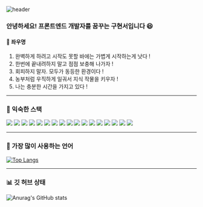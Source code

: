 ![header](https://capsule-render.vercel.app/api?type=wave&color=auto&height=130&section=header&text=중%20꺾%20마&fontSize=60)

### 안녕하세요! 프론트엔드 개발자를 꿈꾸는 구현서입니다 😆

#### 🌱 좌우명 
1. 완벽하게 하려고 시작도 못할 바에는 가볍게 시작하는게 낫다 !
2. 한번에 끝내려하지 말고 점점 보충해 나가자 !
3. 회피하지 말자. 모두가 동등한 환경이다 !
4. 농부처럼 우직하게 일궈서 지식 작물을 키우자 !
5. 나는 충분한 시간을 가지고 있다 !

<!--
**HyunseoKoo/HyunseoKoo** is a ✨ _special_ ✨ repository because its `README.md` (this file) appears on your GitHub profile.

Here are some ideas to get you started:

- 🔭 I’m currently working on ...
- 🌱 I’m currently learning ...
- 👯 I’m looking to collaborate on ...
- 🤔 I’m looking for help with ...
- 💬 Ask me about ...
- 📫 How to reach me: ...
- 😄 Pronouns: ...
- ⚡ Fun fact: ...
-->

---

### 🔭 익숙한 스택
<span><img src="https://img.shields.io/badge/React-61DAFB?style=flat&logo=React&logoColor=white"/>
<img src="https://img.shields.io/badge/React Router-CA4245?style=flat&logo=React Router&logoColor=white"/>
<img src="https://img.shields.io/badge/Axios-5A29E4?style=flat&logo=Axios&logoColor=white"/>
<img src="https://img.shields.io/badge/Redux-764ABC?style=flat&logo=Redux&logoColor=white"/>
<img src="https://img.shields.io/badge/React Query-FF4154?style=flat&logo=React Query&logoColor=white"/>
<img src="https://img.shields.io/badge/Recoil-3578E5?style=flat&logo=Recoil&logoColor=white"/>
<img src="https://img.shields.io/badge/React hook form-EC5990?style=flat&logo=React hook form&logoColor=white"/>
<img src="https://img.shields.io/badge/Styled Components-DB7093?style=flat&logo=Styled Components&logoColor=white"/>
<img src="https://img.shields.io/badge/Tailwind CSS-06B6D4?style=flat&logo=Tailwind CSS&logoColor=white"/>
<img src="https://img.shields.io/badge/HTML5-E34F26?style=flat&logo=HTML5&logoColor=white"/>
<img src="https://img.shields.io/badge/CSS3-1572B6?style=flat&logo=CSS3&logoColor=white"/>
<img src="https://img.shields.io/badge/CSS Modules-000000?style=flat&logo=CSS Modules&logoColor=white"/>
<img src="https://img.shields.io/badge/JavaScript-F7DF1E?style=flat&logo=JavaScript&logoColor=white"/>
<img src="https://img.shields.io/badge/ESLint-4B32C3?style=flat&logo=ESLint&logoColor=white"/>
<img src="https://img.shields.io/badge/Prettier-F7B93E?style=flat&logo=Prettier&logoColor=white"/>
<img src="https://img.shields.io/badge/Vercel-000000?style=flat&logo=Vercel&logoColor=white"/>
<img src="https://img.shields.io/badge/Netlify-00C7B7?style=flat&logo=Netlify&logoColor=white"/></span>

---

### 🔎 가장 많이 사용하는 언어
[![Top Langs](https://github-readme-stats.vercel.app/api/top-langs/?username=HyunseoKoo&layout=compact)](https://github.com/HyunseoKoo/github-readme-stats)

---

### 📊 깃 허브 상태
![Anurag's GitHub stats](https://github-readme-stats.vercel.app/api?username=HyunseoKoo&show_icons=true&theme=radical)
